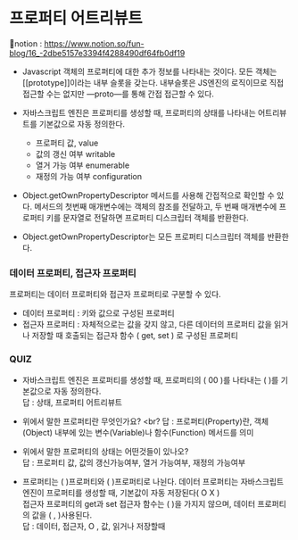 # 프로퍼티 어트리뷰트
📕notion : https://www.notion.so/fun-blog/16_-2dbe5157e3394f4288490df64fb0df19<br>

- Javascript 객체의 프로퍼티에 대한 추가 정보를 나타내는 것이다. 모든 객체는 [[prototype]]이라는 내부 슬롯을 갖는다. 내부슬롯은 JS엔진의 로직이므로 직접 접근할 수는 없지만 —proto—를 통해 간접 접근할 수 있다.
- 자바스크립트 엔진은 프로퍼티를 생성할 때, 프로퍼티의 상태를 나타내는 어트리뷰트를 기본값으로 자동 정의한다.

  - 프로퍼티 값, value
  - 값의 갱신 여부 writable
  - 열거 가능 여부 enumerable
  - 재정의 가능 여부 configuration

- Object.getOwnPropertyDescriptor 메서드를 사용해 간접적으로 확인할 수 있다. 메서드의 첫번째 매개변수에는 객체의 참조를 전달하고, 두 번째 매개변수에 프로퍼티 키를 문자열로 전달하면 프로퍼티 디스크립터 객체를 반환한다.
- Object.getOwnPropertyDescriptor는 모든 프로퍼티 디스크립터 객체를 반환한다.

### 데이터 프로퍼티, 접근자 프로퍼티

프로퍼티는 데이터 프로퍼티와 접근자 프로퍼티로 구분할 수 있다.

- 데이터 프로퍼티 : 키와 값으로 구성된 프로퍼티
- 접근자 프로퍼티 : 자체적으로는 값을 갖지 않고, 다른 데이터의 프로퍼티 값을 읽거나 저장할 때 호출되는 접근자 함수 ( get, set ) 로 구성된 프로퍼티

### QUIZ

- 자바스크립트 엔진은 프로퍼티를 생성할 때, 프로퍼티의 ( 00 )를 나타내는 (              )를 기본값으로 자동 정의한다.<br>
답 : 상태, 프로퍼티 어트리뷰트
    
- 위에서 말한 프로퍼티란 무엇인가요? <br?
답 : 프로퍼티(Property)란, 객체(Object) 내부에 있는 변수(Variable)나 함수(Function) 메서드를 의미
    
- 위에서 말한 프로퍼티의 상태는 어떤것들이 있나오? <br>
답 : 프로퍼티 값, 값의 갱신가능여부, 열거 가능여부, 재정의 가능여부
    
- 프로퍼티는 (        )프로퍼티와 (        )프로퍼티로 나뉜다. 
데이터 프로퍼티는 자바스크립트 엔진이 프로퍼티를 생성할 때, 기본값이 자동 저장된다( O X )<br>
접근자 프로퍼티의 get과 set 접근자 함수는 (      )을 가지지 않으며, 
데이터 프로퍼티의 값을 (      ,      )사용된다. <br>
답 : 데이터, 접근자, O , 값, 읽거나 저장할때